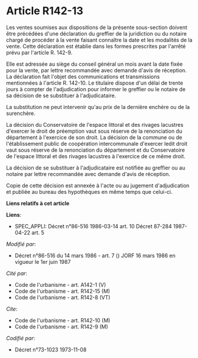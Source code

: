 # Article R142-13

Les ventes soumises aux dispositions de la présente sous-section doivent être précédées d'une déclaration du greffier de la
juridiction ou du notaire chargé de procéder à la vente faisant connaître la date et les modalités de la vente. Cette
déclaration est établie dans les formes prescrites par l'arrêté prévu par l'article R. 142-9.

Elle est adressée au siège du conseil général un mois avant la date fixée pour la vente, par lettre recommandée avec demande
d'avis de réception. La déclaration fait l'objet des communications et transmissions mentionnées à l'article R. 142-10. Le
titulaire dispose d'un délai de trente jours à compter de l'adjudication pour informer le greffier ou le notaire de sa
décision de se substituer à l'adjudicataire.

La substitution ne peut intervenir qu'au prix de la dernière enchère ou de la surenchère.

La décision du Conservatoire de l'espace littoral et des rivages lacustres d'exercer le droit de préemption vaut sous réserve
de la renonciation du département à l'exercice de son droit. La décision de la commune ou de l'établissement public de
coopération intercommunale d'exercer ledit droit vaut sous réserve de la renonciation du département et du Conservatoire de
l'espace littoral et des rivages lacustres à l'exercice de ce même droit.

La décision de se substituer à l'adjudicataire est notifiée au greffier ou au notaire par lettre recommandée avec demande
d'avis de réception.

Copie de cette décision est annexée à l'acte ou au jugement d'adjudication et publiée au bureau des hypothèques en même temps
que celui-ci.

**Liens relatifs à cet article**

**Liens**:

  - SPEC_APPLI: Décret n°86-516 1986-03-14 art. 10 Décret 87-284 1987-04-22 art. 5

_Modifié par_:

  - Décret n°86-516 du 14 mars 1986 - art. 7 () JORF 16 mars 1986 en vigueur le   1er juin 1987

_Cité par_:

  - Code de l'urbanisme - art. A142-1 (V)
  - Code de l'urbanisme - art. R142-15 (M)
  - Code de l'urbanisme - art. R142-8 (VT)

_Cite_:

  - Code de l'urbanisme - art. R142-10 (M)
  - Code de l'urbanisme - art. R142-9 (M)

_Codifié par_:

  - Décret n°73-1023 1973-11-08
